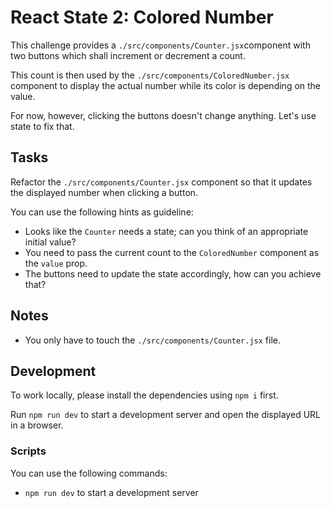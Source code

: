 # React State 2: Colored Number

This challenge provides a `./src/components/Counter.jsx`component with two buttons which shall increment or decrement a count.

This count is then used by the `./src/components/ColoredNumber.jsx` component to display the actual number while its color is depending on the value.

For now, however, clicking the buttons doesn't change anything. Let's use state to fix that.

## Tasks

Refactor the `./src/components/Counter.jsx` component so that it updates the displayed number when clicking a button.

You can use the following hints as guideline:

- Looks like the `Counter` needs a state; can you think of an appropriate initial value?
- You need to pass the current count to the `ColoredNumber` component as the `value` prop.
- The buttons need to update the state accordingly, how can you achieve that?

## Notes

- You only have to touch the `./src/components/Counter.jsx` file.

## Development

To work locally, please install the dependencies using `npm i` first.

Run `npm run dev` to start a development server and open the displayed URL in a browser.

### Scripts

You can use the following commands:

- `npm run dev` to start a development server
